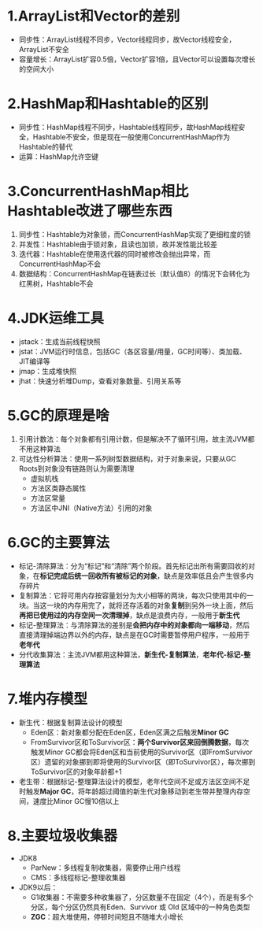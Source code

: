 # 1.ArrayList和Vector的差别
* 同步性：ArrayList线程不同步，Vector线程同步，故Vector线程安全，ArrayList不安全
* 容量增长：ArrayList扩容0.5倍，Vector扩容1倍，且Vector可以设置每次增长的空间大小
# 2.HashMap和Hashtable的区别
* 同步性：HashMap线程不同步，Hashtable线程同步，故HashMap线程安全，Hashtable不安全，但是现在一般使用ConcurrentHashMap作为Hashtable的替代
* 运算：HashMap允许空键
# 3.ConcurrentHashMap相比Hashtable改进了哪些东西
1. 同步性：Hashtable为对象锁，而ConcurrentHashMap实现了更细粒度的锁
2. 并发性：Hashtable由于锁对象，且读也加锁，故并发性能比较差
3. 迭代器：Hashtable在使用迭代器的同时被修改会抛出异常，而ConcurrentHashMap不会
4. 数据结构：ConcurrentHashMap在链表过长（默认值8）的情况下会转化为红黑树，Hashtable不会
# 4.JDK运维工具

* jstack：生成当前线程快照
* jstat：JVM运行时信息，包括GC（各区容量/用量，GC时间等）、类加载、JIT编译等
* jmap：生成堆快照
* jhat：快速分析堆Dump，查看对象数量、引用关系等
# 5.GC的原理是啥
1. 引用计数法：每个对象都有引用计数，但是解决不了循环引用，故主流JVM都不用这种算法
2. 可达性分析算法：使用一系列树型数据结构，对于对象来说，只要从GC Roots到对象没有链路则认为需要清理
	* 虚拟机栈
	* 方法区类静态属性
	* 方法区常量
	* 方法区中JNI（Native方法）引用的对象
# 6.GC的主要算法

* 标记-清除算法：分为“标记”和“清除”两个阶段。首先标记出所有需要回收的对象，在**标记完成后统一回收所有被标记的对象**，缺点是效率低且会产生很多内存碎片
* 复制算法：它将可用内存按容量划分为大小相等的两块，每次只使用其中的一块。当这一块的内存用完了，就将还存活着的对象**复制**到另外一块上面，然后**再把已使用过的内存空间一次清理掉**，缺点是浪费内存，一般用于**新生代**
* 标记-整理算法：与清除算法的差别是**会把内存中的对象都向一端移动**，然后直接清理掉端边界以外的内存，缺点是在GC时需要暂停用户程序，一般用于**老年代**
* 分代收集算法：主流JVM都用这种算法，**新生代-复制算法**，**老年代-标记-整理算法**
# 7.堆内存模型
* 新生代：根据复制算法设计的模型
	* Eden区：新对象都分配在Eden区，Eden区满之后触发**Minor GC**
	* FromSurvivor区和ToSurvivor区：**两个Survivor区来回倒腾数据**，每次触发Minor GC都会将Eden区和当前使用的Survivor区（即FromSurvivor区）遗留的对象挪到即将使用的Survivor区（即ToSurvivor区），每次挪到ToSurvivor区的对象年龄都+1
* 老生带：根据标记-整理算法设计的模型，老年代空间不足或方法区空间不足时触发**Major GC**，将年龄超过阈值的新生代对象移动到老生带并整理内存空间，速度比Minor GC慢10倍以上
# 8.主要垃圾收集器
* JDK8
	* ParNew：多线程复制收集器，需要停止用户线程
	* CMS：多线程标记-整理收集器
* JDK9以后：
	* G1收集器：不需要多种收集器了，分区数量不在固定（4个），而是有多个分区，每个分区仍然具有Eden、Survivor 或 Old 区域中的一种角色类型
	* **ZGC**：超大堆使用，停顿时间短且不随堆大小增长